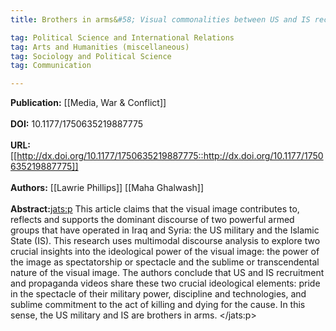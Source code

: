 ```yaml
---
title: Brothers in arms&#58; Visual commonalities between US and IS recruitment strategies

tag: Political Science and International Relations 
tag: Arts and Humanities (miscellaneous) 
tag: Sociology and Political Science 
tag: Communication

---
```


**Publication:** [[Media, War & Conflict]]<br><br>**DOI:** 10.1177/1750635219887775                                         
<br>**URL:**[[http://dx.doi.org/10.1177/1750635219887775::http://dx.doi.org/10.1177/1750635219887775]]<br><br>**Authors:** [[Lawrie Phillips]] [[Maha Ghalwash]] <br><br>**Abstract:**<jats:p> This article claims that the visual image contributes to, reflects and supports the dominant discourse of two powerful armed groups that have operated in Iraq and Syria: the US military and the Islamic State (IS). This research uses multimodal discourse analysis to explore two crucial insights into the ideological power of the visual image: the power of the image as spectatorship or spectacle and the sublime or transcendental nature of the visual image. The authors conclude that US and IS recruitment and propaganda videos share these two crucial ideological elements: pride in the spectacle of their military power, discipline and technologies, and sublime commitment to the act of killing and dying for the cause. In this sense, the US military and IS are brothers in arms. </jats:p>

